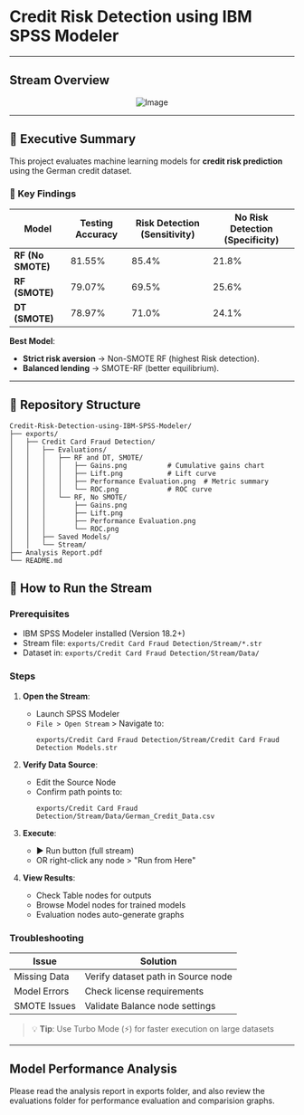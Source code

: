 # Credit Risk Detection using IBM SPSS Modeler  

---
## Stream Overview

<div align="center">
  <img src="https://github.com/user-attachments/assets/fd8cd037-1e29-4260-92ba-e4aa9b41563c" alt="Image">
</div>

---

## 📌 Executive Summary  
This project evaluates machine learning models for **credit risk prediction** using the German credit dataset.  

### 🔑 Key Findings  
| Model                  | Testing Accuracy | Risk Detection (Sensitivity) | No Risk Detection (Specificity) |  
|------------------------|------------------|------------------------------|---------------------------------|  
| **RF (No SMOTE)**      | 81.55%           | 85.4%                        | 21.8%                           |  
| **RF (SMOTE)**         | 79.07%           | 69.5%                        | 25.6%                           |  
| **DT (SMOTE)**         | 78.97%           | 71.0%                        | 24.1%                           |  

**Best Model**:  
- **Strict risk aversion** → Non-SMOTE RF (highest Risk detection).  
- **Balanced lending** → SMOTE-RF (better equilibrium).  

---

## 📂 Repository Structure  
```plaintext
Credit-Risk-Detection-using-IBM-SPSS-Modeler/  
├── exports/  
│   ├── Credit Card Fraud Detection/  
│   │   ├── Evaluations/  
│   │   │   ├── RF and DT, SMOTE/  
│   │   │   │   ├── Gains.png          # Cumulative gains chart  
│   │   │   │   ├── Lift.png           # Lift curve  
│   │   │   │   ├── Performance Evaluation.png  # Metric summary  
│   │   │   │   └── ROC.png            # ROC curve  
│   │   │   └── RF, No SMOTE/  
│   │   │       ├── Gains.png  
│   │   │       ├── Lift.png  
│   │   │       ├── Performance Evaluation.png  
│   │   │       └── ROC.png  
│   │   ├── Saved Models/  
│   │   └── Stream/  
├── Analysis Report.pdf  
└── README.md  
```
## 🚀 How to Run the Stream

### Prerequisites
- IBM SPSS Modeler installed (Version 18.2+)
- Stream file: `exports/Credit Card Fraud Detection/Stream/*.str`
- Dataset in: `exports/Credit Card Fraud Detection/Stream/Data/`

### Steps
1. **Open the Stream**:
   - Launch SPSS Modeler
   - `File > Open Stream` > Navigate to:
     ```
     exports/Credit Card Fraud Detection/Stream/Credit Card Fraud Detection Models.str
     ```

2. **Verify Data Source**:
   - Edit the Source Node
   - Confirm path points to:
     ```
     exports/Credit Card Fraud Detection/Stream/Data/German_Credit_Data.csv
     ```

3. **Execute**:
   - ▶️ Run button (full stream)
   - OR right-click any node > "Run from Here"

4. **View Results**:
   - Check Table nodes for outputs
   - Browse Model nodes for trained models
   - Evaluation nodes auto-generate graphs

### Troubleshooting
| Issue | Solution |
|-------|----------|
| Missing Data | Verify dataset path in Source node |
| Model Errors | Check license requirements |
| SMOTE Issues | Validate Balance node settings |

> 💡 **Tip**: Use Turbo Mode (⚡) for faster execution on large datasets

---

## Model Performance Analysis
Please read the analysis report in exports folder, and also review the evaluations folder for performance evaluation and comparision graphs. 

